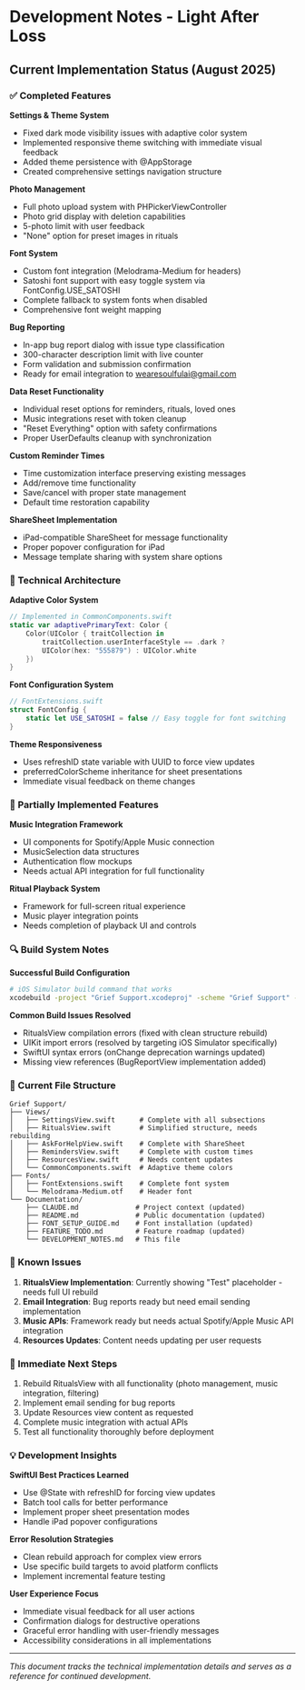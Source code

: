 # Development Notes - Light After Loss

## Current Implementation Status (August 2025)

### ✅ Completed Features

**Settings & Theme System**
- Fixed dark mode visibility issues with adaptive color system
- Implemented responsive theme switching with immediate visual feedback
- Added theme persistence with @AppStorage
- Created comprehensive settings navigation structure

**Photo Management**
- Full photo upload system with PHPickerViewController
- Photo grid display with deletion capabilities
- 5-photo limit with user feedback
- "None" option for preset images in rituals

**Font System**
- Custom font integration (Melodrama-Medium for headers)
- Satoshi font support with easy toggle system via FontConfig.USE_SATOSHI
- Complete fallback to system fonts when disabled
- Comprehensive font weight mapping

**Bug Reporting**
- In-app bug report dialog with issue type classification
- 300-character description limit with live counter
- Form validation and submission confirmation
- Ready for email integration to wearesoulfulai@gmail.com

**Data Reset Functionality**
- Individual reset options for reminders, rituals, loved ones
- Music integrations reset with token cleanup
- "Reset Everything" option with safety confirmations
- Proper UserDefaults cleanup with synchronization

**Custom Reminder Times**
- Time customization interface preserving existing messages
- Add/remove time functionality
- Save/cancel with proper state management
- Default time restoration capability

**ShareSheet Implementation**
- iPad-compatible ShareSheet for message functionality
- Proper popover configuration for iPad
- Message template sharing with system share options

### 🔧 Technical Architecture

**Adaptive Color System**
```swift
// Implemented in CommonComponents.swift
static var adaptivePrimaryText: Color {
    Color(UIColor { traitCollection in
        traitCollection.userInterfaceStyle == .dark ? 
        UIColor(hex: "555879") : UIColor.white
    })
}
```

**Font Configuration System**
```swift
// FontExtensions.swift
struct FontConfig {
    static let USE_SATOSHI = false // Easy toggle for font switching
}
```

**Theme Responsiveness**
- Uses refreshID state variable with UUID to force view updates
- preferredColorScheme inheritance for sheet presentations
- Immediate visual feedback on theme changes

### 🚧 Partially Implemented Features

**Music Integration Framework**
- UI components for Spotify/Apple Music connection
- MusicSelection data structures
- Authentication flow mockups
- Needs actual API integration for full functionality

**Ritual Playback System**
- Framework for full-screen ritual experience
- Music player integration points
- Needs completion of playback UI and controls

### 🔍 Build System Notes

**Successful Build Configuration**
```bash
# iOS Simulator build command that works
xcodebuild -project "Grief Support.xcodeproj" -scheme "Grief Support" -destination "platform=iOS Simulator,name=iPhone 16" build
```

**Common Build Issues Resolved**
- RitualsView compilation errors (fixed with clean structure rebuild)
- UIKit import errors (resolved by targeting iOS Simulator specifically)
- SwiftUI syntax errors (onChange deprecation warnings updated)
- Missing view references (BugReportView implementation added)

### 📱 Current File Structure

```
Grief Support/
├── Views/
│   ├── SettingsView.swift      # Complete with all subsections
│   ├── RitualsView.swift       # Simplified structure, needs rebuilding
│   ├── AskForHelpView.swift    # Complete with ShareSheet
│   ├── RemindersView.swift     # Complete with custom times
│   ├── ResourcesView.swift     # Needs content updates
│   └── CommonComponents.swift  # Adaptive theme colors
├── Fonts/
│   ├── FontExtensions.swift    # Complete font system
│   └── Melodrama-Medium.otf    # Header font
└── Documentation/
    ├── CLAUDE.md              # Project context (updated)
    ├── README.md              # Public documentation (updated)
    ├── FONT_SETUP_GUIDE.md    # Font installation (updated)
    ├── FEATURE_TODO.md        # Feature roadmap (updated)
    └── DEVELOPMENT_NOTES.md   # This file
```

### 🐛 Known Issues

1. **RitualsView Implementation**: Currently showing "Test" placeholder - needs full UI rebuild
2. **Email Integration**: Bug reports ready but need email sending implementation
3. **Music APIs**: Framework ready but needs actual Spotify/Apple Music API integration
4. **Resources Updates**: Content needs updating per user requests

### 🎯 Immediate Next Steps

1. Rebuild RitualsView with all functionality (photo management, music integration, filtering)
2. Implement email sending for bug reports
3. Update Resources view content as requested
4. Complete music integration with actual APIs
5. Test all functionality thoroughly before deployment

### 💡 Development Insights

**SwiftUI Best Practices Learned**
- Use @State with refreshID for forcing view updates
- Batch tool calls for better performance
- Implement proper sheet presentation modes
- Handle iPad popover configurations

**Error Resolution Strategies**
- Clean rebuild approach for complex view errors
- Use specific build targets to avoid platform conflicts
- Implement incremental feature testing

**User Experience Focus**
- Immediate visual feedback for all user actions
- Confirmation dialogs for destructive operations
- Graceful error handling with user-friendly messages
- Accessibility considerations in all implementations

---
*This document tracks the technical implementation details and serves as a reference for continued development.*